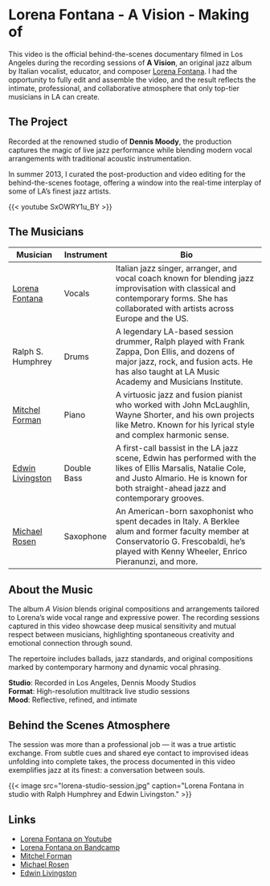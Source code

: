 # Lorena Fontana - A Vision - Making of


This video is the official behind-the-scenes documentary filmed in Los Angeles during the recording sessions of **A Vision**, an original jazz album by Italian vocalist, educator, and composer [Lorena Fontana](https://it.wikipedia.org/wiki/Lorena_Fontana). I had the opportunity to fully edit and assemble the video, and the result reflects the intimate, professional, and collaborative atmosphere that only top-tier musicians in LA can create.

## The Project

Recorded at the renowned studio of **Dennis Moody**, the production captures the magic of live jazz performance while blending modern vocal arrangements with traditional acoustic instrumentation. 

In summer 2013, I curated the post-production and video editing for the behind-the-scenes footage, offering a window into the real-time interplay of some of LA’s finest jazz artists.

{{< youtube SxOWRY1u_BY >}}

## The Musicians

| Musician | Instrument | Bio |
|---------|------------|------|
| [Lorena Fontana](https://it.wikipedia.org/wiki/Lorena_Fontana) | Vocals | Italian jazz singer, arranger, and vocal coach known for blending jazz improvisation with classical and contemporary forms. She has collaborated with artists across Europe and the US. |
| Ralph S. Humphrey | Drums | A legendary LA-based session drummer, Ralph played with Frank Zappa, Don Ellis, and dozens of major jazz, rock, and fusion acts. He has also taught at LA Music Academy and Musicians Institute. |
| [Mitchel Forman](https://en.wikipedia.org/wiki/Mitchel_Forman) | Piano | A virtuosic jazz and fusion pianist who worked with John McLaughlin, Wayne Shorter, and his own projects like Metro. Known for his lyrical style and complex harmonic sense. |
| [Edwin Livingston](https://www.edwinlivingston.com/) | Double Bass | A first-call bassist in the LA jazz scene, Edwin has performed with the likes of Ellis Marsalis, Natalie Cole, and Justo Almario. He is known for both straight-ahead jazz and contemporary grooves. |
| [Michael Rosen](https://www.michaelrosenmusic.com/) | Saxophone | An American-born saxophonist who spent decades in Italy. A Berklee alum and former faculty member at Conservatorio G. Frescobaldi, he’s played with Kenny Wheeler, Enrico Pieranunzi, and more. |

## About the Music

The album *A Vision* blends original compositions and arrangements tailored to Lorena’s wide vocal range and expressive power. The recording sessions captured in this video showcase deep musical sensitivity and mutual respect between musicians, highlighting spontaneous creativity and emotional connection through sound.

The repertoire includes ballads, jazz standards, and original compositions marked by contemporary harmony and dynamic vocal phrasing. 

**Studio**: Recorded in Los Angeles, Dennis Moody Studios  
**Format**: High-resolution multitrack live studio sessions  
**Mood**: Reflective, refined, and intimate  

## Behind the Scenes Atmosphere

The session was more than a professional job — it was a true artistic exchange. From subtle cues and shared eye contact to improvised ideas unfolding into complete takes, the process documented in this video exemplifies jazz at its finest: a conversation between souls.

{{< image src="lorena-studio-session.jpg" caption="Lorena Fontana in studio with Ralph Humphrey and Edwin Livingston." >}}

## Links

- [Lorena Fontana on Youtube](https://www.youtube.com/@musicamatta)  
- [Lorena Fontana on Bandcamp](https://lorenafontana.bandcamp.com/)  
- [Mitchel Forman](https://en.wikipedia.org/wiki/Mitchel_Forman)  
- [Michael Rosen](https://www.michaelrosenmusic.com/)  
- [Edwin Livingston](https://www.edwinlivingston.com/)
